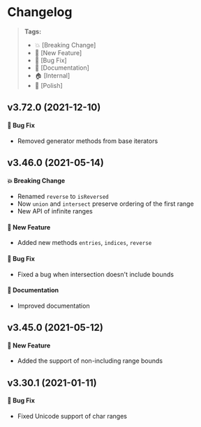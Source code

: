 Changelog
=========

> **Tags:**
> - :boom:       [Breaking Change]
> - :rocket:     [New Feature]
> - :bug:        [Bug Fix]
> - :memo:       [Documentation]
> - :house:      [Internal]
> - :nail_care:  [Polish]

## v3.72.0 (2021-12-10)

#### :bug: Bug Fix

* Removed generator methods from base iterators

## v3.46.0 (2021-05-14)

#### :boom: Breaking Change

* Renamed `reverse` to `isReversed`
* Now `union` and `intersect` preserve ordering of the first range
* New API of infinite ranges

#### :rocket: New Feature

* Added new methods `entries`, `indices`, `reverse`

#### :bug: Bug Fix

* Fixed a bug when intersection doesn't include bounds

#### :memo: Documentation

* Improved documentation

## v3.45.0 (2021-05-12)

#### :rocket: New Feature

* Added the support of non-including range bounds

## v3.30.1 (2021-01-11)

#### :bug: Bug Fix

* Fixed Unicode support of char ranges
